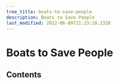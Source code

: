 ```yaml
---
tree_title: boats-to-save-people
description: Boats to Save People
last_modified: 2022-06-09T21:23:28.2328
---
```


# Boats to Save People

## Contents

